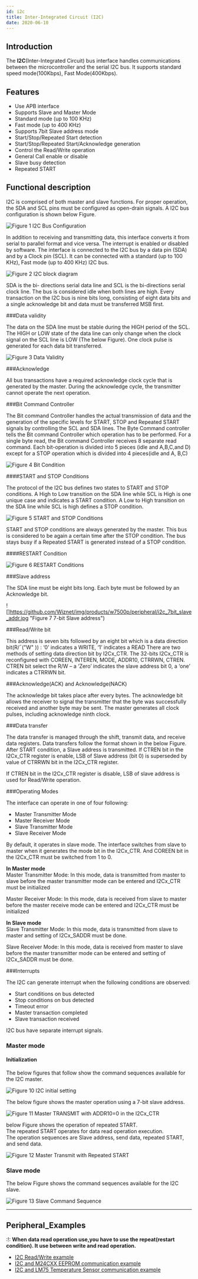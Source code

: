 ```yaml
---
id: i2c
title: Inter-Integrated Circuit (I2C)
date: 2020-06-10
--- 
```


## Introduction

The **I2C**(Inter-Integrated Circuit) bus interface handles communications between the microcontroller and the serial I2C bus. It supports standard speed mode(100Kbps), Fast Mode(400Kbps).


## Features 

  * Use APB interface
  * Supports Slave and Master Mode
  * Standard mode (up to 100 KHz)
  * Fast mode (up to 400 KHz)
  * Supports 7bit Slave address mode
  * Start/Stop/Repeated Start detection
  * Start/Stop/Repeated Start/Acknowledge generation
  * Control the Read/Write operation
  * General Call enable or disable
  * Slave busy detection
  * Repeated START

## Functional description

I2C is comprised of both master and slave functions. For proper operation, the SDA and SCL pins must be configured as open-drain signals. A I2C bus configuration is shown below Figure.

![Figure 1 I2C Bus Configuration](/img/products/w7500p/peripheral/i2c_bus_configuration.jpg "Figure 1 I2C Bus Configuration")

In addition to receiving and transmitting data, this interface converts it from serial to parallel format and vice versa. The interrupt is enabled or disabled by software. The interface is connected to the I2C bus by a data pin (SDA) and by a Clock pin (SCL). It can be connected with a standard (up to 100 KHz), Fast mode (up to 400 KHz) I2C bus.

![Figure 2 I2C block diagram](/img/products/w7500p/peripheral/i2c_block_diagram.jpg "Figure 2 I2C block diagram")

SDA is the bi- directions serial data line and SCL is the bi-directions serial clock line. The bus is considered idle when both lines are high. Every transaction on the I2C bus is nine bits long, consisting of eight data bits and a single acknowledge bit and data must be transferred MSB first.

###Data validity

The data on the SDA line must be stable during the HIGH period of the SCL. The HIGH or LOW state of the data line can only change when the clock signal on the SCL line is LOW (The below Figure). One clock pulse is generated for each data bit transferred.

![](/img/products/w7500p/peripheral/i2c_data_validity.jpg "Figure 3 Data Validity")

###Acknowledge

All bus transactions have a required acknowledge clock cycle that is generated by the master. During the acknowledge cycle, the transmitter cannot operate the next operation.

###Bit Command Controller

The Bit command Controller handles the actual transmission of data and the generation of the specific levels for START, STOP and Repeated START signals by controlling the SCL and SDA lines. The Byte Command controller tells the Bit command Controller which operation has to be performed. For a single byte read, the Bit command Controller receives 8 separate read command. Each bit-operation is divided into 5 pieces (idle and A,B,C,and D) except for a STOP operation which is divided into 4 pieces(idle and A, B,C)

![](/img/products/w7500p/peripheral/i2c_bit_condition.jpg "Figure 4 Bit Condition")

####START and STOP Conditions

The protocol of the I2C bus defines two states to START and STOP conditions.
A High to Low transition on the SDA line while SCL is High is one unique case and indicates a START condition. A Low to High transition on the SDA line while SCL is high defines a STOP condition.


![](/img/products/w7500p/peripheral/i2c_start_stop_condition.jpg "Figure 5 START and STOP Conditions")

START and STOP conditions are always generated by the master. 
This bus is considered to be again a certain time after the STOP condition. The bus stays busy if a Repeated START is generated instead of a STOP condition.


####RESTART Condition

![](/img/products/w7500p/peripheral/i2c_restart_condition.jpg "Figure 6 RESTART Conditions")

###Slave address

The SDA line must be eight bits long. 
Each byte must be followed by an Acknowledge bit. 

![]https://github.com/Wiznet/img/products/w7500p/peripheral/i2c_7bit_slave_addr.jpg "Figure 7 7-bit Slave address")

###Read/Write bit

This address is seven bits followed by an eight bit which is a data direction bit(R/¯("W" )) : 
‘0’ indicates a WRITE, ‘1’ indicates a READ
There are two methods of setting data direction bit by I2Cx_CTR.
The 32-bits I2Cx_CTR is reconfigured with COREEN, INTEREN, MODE, ADDR10, CTRRWN, CTREN.
CTREN bit select the R/W – a ‘Zero’ indicates the slave address bit 0, a ‘one’ indicates a CTRRWN bit.

###Acknowledge(ACK) and Acknowledge(NACK)

The acknowledge bit takes place after every bytes. The acknowledge bit allows the receiver to signal the transmitter that the byte was successfully received and another byte may be sent. The master generates all clock pulses, including acknowledge ninth clock.

###Data transfer

The data transfer is managed through the shift, transmit data, and receive data registers.
Data transfers follow the format shown in the below Figure. After START condition, a Slave address is transmitted. If CTREN bit in the I2Cx_CTR register is enable, LSB of Slave address (bit 0) is superseded by value of CTRRWN bit in the I2Cx_CTR register.

If CTREN bit in the I2Cx_CTR register is disable, LSB of slave address is used for Read/Write operation.


###Operating Modes

The interface can operate in one of four following:

-  Master Transmitter Mode 
-	Master Receiver Mode
-	Slave Transmitter Mode
-	Slave Receiver Mode

By default, it operates in slave mode. The interface switches from slave to master when it generates the mode bit in the I2Cx_CTR. And COREEN bit in the I2Cx_CTR must be switched from 1 to 0.

**In Master mode**  
Master Transmitter Mode:
In this mode, data is transmitted from master to slave before the master transmitter mode can be entered and I2Cx_CTR must be initialized   

Master Receiver Mode:
In this mode, data is received from slave to master before the master receive mode can be entered and I2Cx_CTR must be initialized    

**In Slave mode**  
Slave Transmitter Mode:
In this mode, data is transmitted from slave to master and setting of I2Cx_SADDR must be done. 

Slave Receiver Mode:
In this mode, data is received from master to slave before the master transmitter mode can be entered and setting of I2Cx_SADDR must be done. 

###Interrupts

The I2C can generate interrupt when the following conditions are observed:
-	Start conditions on bus detected
-	Stop conditions on bus detected
- Timeout error
- Master transaction completed
- Slave transaction received

I2C bus have separate interrupt signals.

### Master mode

#### Initialization
The below figures that follow show the command sequences available for the I2C master.

![](/img/products/w7500p/peripheral/i2c_init_flow_chart.jpg "Figure 10 I2C initial setting")

The below figure shows the master operation using a 7-bit slave address.

![](/img/products/w7500p/peripheral/i2c_tx_flow_chart.jpg "Figure 11 Master TRANSMIT with ADDR10=0 in the I2Cx_CTR")

below Figure shows the operation of repeated START.   
The repeated START operates for data read operation execution.   
The operation sequences are Slave address, send data, repeated START, and send data.  

![](/img/products/w7500p/peripheral/i2c_tx_repeat_flow_chart.jpg "Figure 12 Master Transmit with Repeated START")

### Slave mode

The below Figure shows the command sequences available for the I2C slave.

![](/img/products/w7500p/peripheral/i2c_slave_command_flow_chart.jpg "Figure 13 Slave Command Sequence")

------------------------------
## Peripheral_Examples


:!: **When data read operation use,you have to use the repeat(restart condition). It use between write and read operation.**


 - [I2C Read/Write example](init.md)
 - [I2C and M24CXX EEPROM communication example](eeprom.md)
 - [I2C and LM75 Temperature Sensor communication example](lm75-temperature.md)
